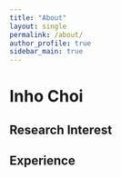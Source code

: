 ```yaml
---
title: "About"
layout: single
permalink: /about/
author_profile: true
sidebar_main: true
---
```


# Inho Choi
## Research Interest
## Experience
